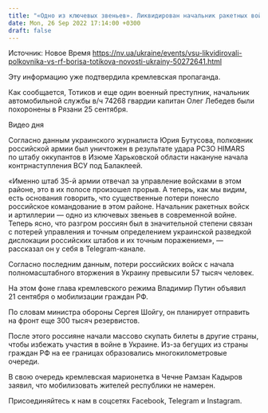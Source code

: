 ```yaml
---
title: "«Одно из ключевых звеньев». Ликвидирован начальник ракетных войск и артиллерии 35-й армии РФ полковник Тотиков"
date: Mon, 26 Sep 2022 17:14:00 +0300
draft: false
---
```

Источник: Новое Время https://nv.ua/ukraine/events/vsu-likvidirovali-polkovnika-vs-rf-borisa-totikova-novosti-ukrainy-50272641.html


 Эту информацию уже подтвердила кремлевская пропаганда.

Как сообщается, Тотиков и еще один военный преступник, начальник автомобильной службы в/ч 74268 гвардии капитан Олег Лебедев были похоронены в Рязани 25 сентября.

 Видео дня   

Согласно данным украинского журналиста Юрия Бутусова, полковник российской армии был уничтожен в результате удара РСЗО HIMARS по штабу оккупантов в Изюме Харьковской области накануне начала контрнаступления ВСУ под Балаклеей.

«Именно штаб 35-й армии отвечал за управление войсками в этом районе, это в их полосе произошел прорыв. А теперь, как мы видим, есть основания говорить, что существенные потери понесло российское командование в этом районе. Начальник ракетных войск и артиллерии — одно из ключевых звеньев в современной войне. Теперь ясно, что разгром россиян был в значительной степени связан с потерей управления и точным определением украинской разведкой дислокации российских штабов и их точным поражением», — рассказал он у себя в Telegram-канале.

Согласно последним данным, потери российских войск с начала полномасштабного вторжения в Украину превысили 57 тысяч человек.

На этом фоне глава кремлевского режима Владимир Путин объявил 21 сентября о мобилизации граждан РФ.

По словам министра обороны Сергея Шойгу, он планирует отправить на фронт еще 300 тысяч резервистов.

После этого россияне начали массово скупать билеты в другие страны, чтобы избежать участия в войне в Украине. Из-за бегущих из страны граждан РФ на ее границах образовались многокилометровые очереди.

В свою очередь кремлевская марионетка в Чечне Рамзан Кадыров заявил, что мобилизовать жителей республики не намерен.

Присоединяйтесь к нам в соцсетях Facebook, Telegram и Instagram.
